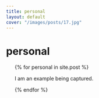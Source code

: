 ```yaml
---
title: personal
layout: default
cover: "/images/posts/17.jpg"
---
```

<h1>personal</h1>

<ul>
  
   {% for personal in site.post %}

   <p>I am an example being captured.</p>

   {% endfor %}
  
  
 </ul>
 
 
